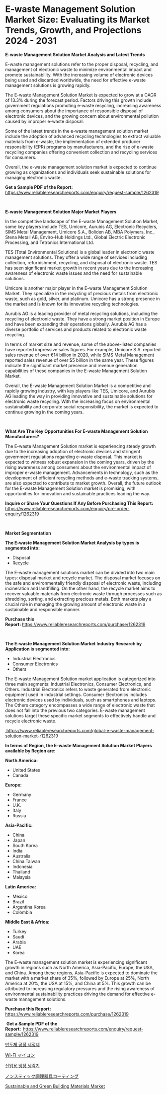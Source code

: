 <p><h1>E-waste Management Solution Market Size: Evaluating its Market Trends, Growth, and Projections 2024 - 2031</h1></p><p><strong>E-waste Management Solution Market Analysis and Latest Trends</strong></p>
<p><p>E-waste management solutions refer to the proper disposal, recycling, and management of electronic waste to minimize environmental impact and promote sustainability. With the increasing volume of electronic devices being used and discarded worldwide, the need for effective e-waste management solutions is growing rapidly.</p><p>The E-waste Management Solution Market is expected to grow at a CAGR of 13.3% during the forecast period. Factors driving this growth include government regulations promoting e-waste recycling, increasing awareness among consumers about the importance of responsible disposal of electronic devices, and the growing concern about environmental pollution caused by improper e-waste disposal.</p><p>Some of the latest trends in the e-waste management solution market include the adoption of advanced recycling technologies to extract valuable materials from e-waste, the implementation of extended producer responsibility (EPR) programs by manufacturers, and the rise of e-waste recycling companies offering convenient collection and recycling services for consumers.</p><p>Overall, the e-waste management solution market is expected to continue growing as organizations and individuals seek sustainable solutions for managing electronic waste.</p></p>
<p><strong>Get a Sample PDF of the Report:&nbsp;</strong> <a href="https://www.reliableresearchreports.com/enquiry/request-sample/1262319">https://www.reliableresearchreports.com/enquiry/request-sample/1262319</a></p>
<p>&nbsp;</p>
<p><strong>E-waste Management Solution Major Market Players</strong></p>
<p><p>In the competitive landscape of the E-waste Management Solution Market, some key players include TES, Umicore, Aurubis AG, Electronic Recyclers, SIMS Metal Management, Umicore S.A., Boliden AB, MBA Polymers, Inc., Stena Metall AB, Enviro-Hub Holdings Ltd., Global Electric Electronic Processing, and Tetronics International Ltd. </p><p>TES (Total Environmental Solutions) is a global leader in electronic waste management solutions. They offer a wide range of services including collection, refurbishment, recycling, and disposal of electronic waste. TES has seen significant market growth in recent years due to the increasing awareness of electronic waste issues and the need for sustainable solutions.</p><p>Umicore is another major player in the E-waste Management Solution Market. They specialize in the recycling of precious metals from electronic waste, such as gold, silver, and platinum. Umicore has a strong presence in the market and is known for its innovative recycling technologies.</p><p>Aurubis AG is a leading provider of metal recycling solutions, including the recycling of electronic waste. They have a strong market position in Europe and have been expanding their operations globally. Aurubis AG has a diverse portfolio of services and products related to electronic waste recycling.</p><p>In terms of market size and revenue, some of the above-listed companies have reported impressive sales figures. For example, Umicore S.A. reported sales revenue of over €14 billion in 2020, while SIMS Metal Management reported sales revenue of over $5 billion in the same year. These figures indicate the significant market presence and revenue generation capabilities of these companies in the E-waste Management Solution Market. </p><p>Overall, the E-waste Management Solution Market is a competitive and rapidly growing industry, with key players like TES, Umicore, and Aurubis AG leading the way in providing innovative and sustainable solutions for electronic waste recycling. With the increasing focus on environmental sustainability and corporate social responsibility, the market is expected to continue growing in the coming years.</p></p>
<p>&nbsp;</p>
<p><strong>What Are The Key Opportunities For E-waste Management Solution Manufacturers?</strong></p>
<p><p>The E-waste Management Solution market is experiencing steady growth due to the increasing adoption of electronic devices and stringent government regulations regarding e-waste disposal. This market is expected to witness robust expansion in the coming years, driven by the rising awareness among consumers about the environmental impact of improper e-waste management. Advancements in technology, such as the development of efficient recycling methods and e-waste tracking systems, are also expected to contribute to market growth. Overall, the future outlook for the E-waste Management Solution market is promising, with opportunities for innovation and sustainable practices leading the way.</p></p>
<p><strong>Inquire or Share Your Questions If Any Before Purchasing This Report:</strong> <a href="https://www.reliableresearchreports.com/enquiry/pre-order-enquiry/1262319">https://www.reliableresearchreports.com/enquiry/pre-order-enquiry/1262319</a></p>
<p>&nbsp;</p>
<p><strong>Market Segmentation</strong></p>
<p><strong>The E-waste Management Solution Market Analysis by types is segmented into:</strong></p>
<p><ul><li>Disposal</li><li>Recycle</li></ul></p>
<p><p>The E-waste management solutions market can be divided into two main types: disposal market and recycle market. The disposal market focuses on the safe and environmentally friendly disposal of electronic waste, including incineration and landfilling. On the other hand, the recycle market aims to recover valuable materials from electronic waste through processes such as shredding, sorting, and extracting precious metals. Both markets play a crucial role in managing the growing amount of electronic waste in a sustainable and responsible manner.</p></p>
<p><strong>Purchase this Report:&nbsp;</strong><a href="https://www.reliableresearchreports.com/purchase/1262319">https://www.reliableresearchreports.com/purchase/1262319</a></p>
<p>&nbsp;</p>
<p><strong>The E-waste Management Solution Market Industry Research by Application is segmented into:</strong></p>
<p><ul><li>Industrial Electronics</li><li>Consumer Electronics</li><li>Others</li></ul></p>
<p><p>The E-waste Management Solution market application is categorized into three main segments: Industrial Electronics, Consumer Electronics, and Others. Industrial Electronics refers to waste generated from electronic equipment used in industrial settings. Consumer Electronics includes electronic devices used by individuals, such as smartphones and laptops. The Others category encompasses a wide range of electronic waste that does not fall into the previous two categories. E-waste management solutions target these specific market segments to effectively handle and recycle electronic waste.</p></p>
<p><a href="https://www.reliableresearchreports.com/global-e-waste-management-solution-market-r1262319">&nbsp;https://www.reliableresearchreports.com/global-e-waste-management-solution-market-r1262319</a></p>
<p><strong>In terms of Region, the E-waste Management Solution Market Players available by Region are:</strong></p>
<p>
    <p> <strong> North America: </strong>
        <ul>
            <li>United States</li>
            <li>Canada</li>
        </ul>
        </p> 
    <p> <strong> Europe: </strong>
        <ul>
            <li>Germany</li>
            <li>France</li>
            <li>U.K.</li>
            <li>Italy</li>
            <li>Russia</li>
        </ul>
        </p> 
    <p> <strong> Asia-Pacific: </strong>
        <ul>
            <li>China</li>
            <li>Japan</li>
            <li>South Korea</li>
            <li>India</li>
            <li>Australia</li>
            <li>China Taiwan</li>
            <li>Indonesia</li>
            <li>Thailand</li>
            <li>Malaysia</li>
        </ul>
        </p> 
    <p> <strong> Latin America: </strong>
        <ul>
            <li>Mexico</li>
            <li>Brazil</li>
            <li>Argentina Korea</li>
            <li>Colombia</li>
        </ul>
        </p> 
    <p> <strong> Middle East & Africa: </strong>
        <ul>
            <li>Turkey</li>
            <li>Saudi</li>
            <li>Arabia</li>
            <li>UAE</li>
            <li>Korea</li>
        </ul>
    </p>
    </p>
<p><p>The E-waste management solution market is experiencing significant growth in regions such as North America, Asia-Pacific, Europe, the USA, and China. Among these regions, Asia-Pacific is expected to dominate the market with a market share of 35%, followed by Europe at 25%, North America at 20%, the USA at 15%, and China at 5%. This growth can be attributed to increasing regulatory pressures and the rising awareness of environmental sustainability practices driving the demand for effective e-waste management solutions.</p></p>
<p><strong>Purchase this Report: </strong><a href="https://www.reliableresearchreports.com/purchase/1262319">https://www.reliableresearchreports.com/purchase/1262319</a></p>
<p>&nbsp;<strong>Get a Sample PDF of the Report:&nbsp;&nbsp;</strong><a href="https://www.reliableresearchreports.com/enquiry/request-sample/1262319">https://www.reliableresearchreports.com/enquiry/request-sample/1262319</a></p>
<p><strong></strong></p>
<p><p><a href="https://github.com/romeshmittrochakma11/Market-Research-Report-List-1/blob/main/226748089783.md">반도체 공정 세정제</a></p><p><a href="https://github.com/BrittanyVon20231/Market-Research-Report-List-1/blob/main/173010398328.md">Wi-Fi マイコン</a></p><p><a href="https://github.com/Marcosoenrt565736/Market-Research-Report-List-1/blob/main/697227489782.md">산업용 냉장 냉각기</a></p><p><a href="https://github.com/efcvopdgkdx128/Market-Research-Report-List-2/blob/main/138030898329.md">ノンスティック調理器具コーティング</a></p><p><a href="https://github.com/MaraKoelpin2023/Market-Research-Report-List-1/blob/main/sustainable-and-green-building-materials-market.md">Sustainable and Green Building Materials Market</a></p></p>